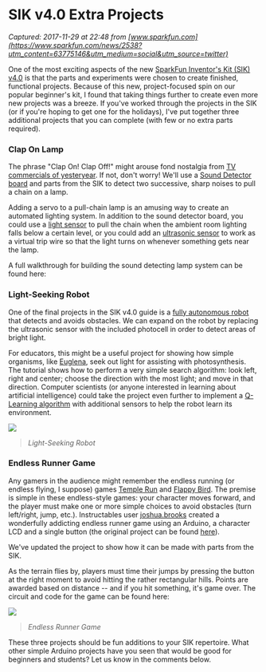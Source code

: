 # SIK v4.0 Extra Projects

_Captured: 2017-11-29 at 22:48 from [www.sparkfun.com](https://www.sparkfun.com/news/2538?utm_content=63775146&utm_medium=social&utm_source=twitter)_

One of the most exciting aspects of the new [SparkFun Inventor's Kit (SIK) v4.0](https://www.sparkfun.com/products/14265) is that the parts and experiments were chosen to create finished, functional projects. Because of this new, project-focused spin on our popular beginner's kit, I found that taking things further to create even more new projects was a breeze. If you've worked through the projects in the SIK (or if you're hoping to get one for the holidays), I've put together three additional projects that you can complete (with few or no extra parts required).

### Clap On Lamp

The phrase "Clap On! Clap Off!" might arouse fond nostalgia from [TV commercials of yesteryear](https://www.youtube.com/watch?v=Ny8-G8EoWOw). If not, don't worry! We'll use a [Sound Detector board](https://www.sparkfun.com/products/14262) and parts from the SIK to detect two successive, sharp noises to pull a chain on a lamp.

Adding a servo to a pull-chain lamp is an amusing way to create an automated lighting system. In addition to the sound detector board, you could use a [light sensor](https://www.sparkfun.com/products/9088) to pull the chain when the ambient room lighting falls below a certain level, or you could add an [ultrasonic sensor](https://www.sparkfun.com/products/13959) to work as a virtual trip wire so that the light turns on whenever something gets near the lamp.

A full walkthrough for building the sound detecting lamp system can be found here:

### Light-Seeking Robot

One of the final projects in the SIK v4.0 guide is a [fully autonomous robot](https://learn.sparkfun.com/tutorials/sparkfun-inventors-kit-experiment-guide---v40/circuit-5c-autonomous-robot) that detects and avoids obstacles. We can expand on the robot by replacing the ultrasonic sensor with the included photocell in order to detect areas of bright light.

For educators, this might be a useful project for showing how simple organisms, like [Euglena](https://en.wikipedia.org/wiki/Euglena), seek out light for assisting with photosynthesis. The tutorial shows how to perform a very simple search algorithm: look left, right and center; choose the direction with the most light; and move in that direction. Computer scientists (or anyone interested in learning about artificial intelligence) could take the project even further to implement a [Q-Learning algorithm](http://www.informit.com/articles/article.aspx?p=26423) with additional sensors to help the robot learn its environment.

![](https://cdn.sparkfun.com/c/500-282/assets/learn_tutorials/7/1/3/SIKv4_Projects-12.jpg)

> _Light-Seeking Robot_

### Endless Runner Game

Any gamers in the audience might remember the endless running (or endless flying, I suppose) games [Temple Run](https://en.wikipedia.org/wiki/Temple_Run) and [Flappy Bird](https://en.wikipedia.org/wiki/Flappy_Bird). The premise is simple in these endless-style games: your character moves forward, and the player must make one or more simple choices to avoid obstacles (turn left/right, jump, etc.). Instructables user [joshua.brooks](http://www.instructables.com/member/joshua.brooks/) created a wonderfully addicting endless runner game using an Arduino, a character LCD and a single button (the original project can be found [here](http://www.instructables.com/id/Arduino-LCD-Game/)).

We've updated the project to show how it can be made with parts from the SIK.

As the terrain flies by, players must time their jumps by pressing the button at the right moment to avoid hitting the rather rectangular hills. Points are awarded based on distance -- and if you hit something, it's game over. The circuit and code for the game can be found here:

![](https://cdn.sparkfun.com/assets/learn_tutorials/7/1/6/LCD-screen.gif)

> _Endless Runner Game_

These three projects should be fun additions to your SIK repertoire. What other simple Arduino projects have you seen that would be good for beginners and students? Let us know in the comments below.
